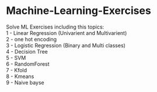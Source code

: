 # Machine-Learning-Exercises
Solve ML Exercises including this topics: <br>
1 - Linear Regression (Univarient and Multivarient)  <br>
2 - one hot encoding <br>
3 - Logistic Regression (Binary and Multi classes) <br>
4 - Decision Tree <br>
5 - SVM <br>
6 - RandomForest <br>
7 - Kfold  <br>
8 - Kmeans <br>
9 - Naive bayse <br>
